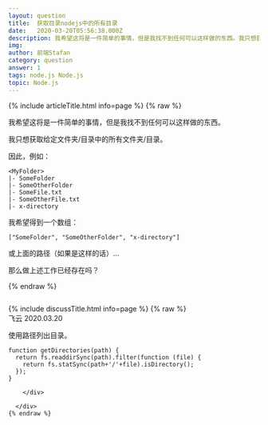 ```yaml
---
layout: question
title:  获取目录nodejs中的所有目录
date:   2020-03-20T05:56:38.000Z
description: 我希望这将是一件简单的事情，但是我找不到任何可以这样做的东西。我只想获取给定文件夹/目录中的所有文件夹/目录。因此，例如：<MyFolder>...
img: 
author: 前端Stafan
category: question
answer: 1
tags: node.js Node.js
topic: Node.js
---
```

<div class="article-root">
  <div class="article">
    {% include articleTitle.html info=page %}
    {% raw %}
    <div class="article-content"><p><font style="vertical-align: inherit;"><font style="vertical-align: inherit;">我希望这将是一件简单的事情，但是我找不到任何可以这样做的东西。</font></font></p>

<p><font style="vertical-align: inherit;"><font style="vertical-align: inherit;">我只想获取给定文件夹/目录中的所有文件夹/目录。</font></font></p>

<p><font style="vertical-align: inherit;"><font style="vertical-align: inherit;">因此，例如：</font></font></p>

<pre><code>&lt;MyFolder&gt;<font></font>
|- SomeFolder<font></font>
|- SomeOtherFolder<font></font>
|- SomeFile.txt<font></font>
|- SomeOtherFile.txt<font></font>
|- x-directory<font></font>
</code></pre>

<p><font style="vertical-align: inherit;"><font style="vertical-align: inherit;">我希望得到一个数组：</font></font></p>

<pre><code>["SomeFolder", "SomeOtherFolder", "x-directory"]
</code></pre>

<p><font style="vertical-align: inherit;"><font style="vertical-align: inherit;">或上面的路径（如果是这样的话）...</font></font></p>

<p><font style="vertical-align: inherit;"><font style="vertical-align: inherit;">那么做上述工作已经存在吗？</font></font></p></div>
    {% endraw %}
  </div>
  <p style="height: 0;width:0;overflow: hidden;"> 第2500篇《获取目录nodejs中的所有目录》来自Winter(https://github.com/aiyld/aiyld.github.io)的站点</p>
  <div class="discuss-wrapper">
    {% include discussTitle.html info=page %}
    {% raw %}
    <div class="discuss-item">
        <div class="discuss-parent">
          <div class="discuss-meta">
            <span class="discuss-user">飞云</span>
            <span class="discuss-time">2020.03.20</span>
          </div>
          <div class="discuss-comment"><p><font style="vertical-align: inherit;"><font style="vertical-align: inherit;">使用路径列出目录。</font></font></p>

<pre><code>function getDirectories(path) {<font></font>
  return fs.readdirSync(path).filter(function (file) {<font></font>
    return fs.statSync(path+'/'+file).isDirectory();<font></font>
  });<font></font>
}<font></font>
</code></pre></div>
        </div>
        
      </div>
    {% endraw %}
  </div>
<div>
